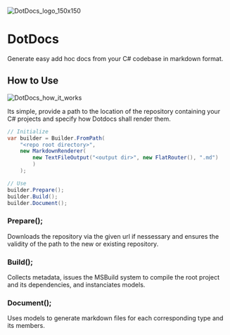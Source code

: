 ![DotDocs_logo_150x150](https://github.com/Chase-William/DotDocs/assets/46757278/ca2b9be4-b1cf-4775-bb04-7a6e5ff7db82)

# DotDocs

Generate easy add hoc docs from your C# codebase in markdown format.

## How to Use

![DotDocs_how_it_works](https://github.com/Chase-William/DotDocs/assets/46757278/337229ed-06f7-4d6d-ada0-9a8e11a026f0)


Its simple, provide a path to the location of the repository containing your C# projects and specify how Dotdocs shall render them.

```cs
// Initialize
var builder = Builder.FromPath(
    "<repo root directory>",
    new MarkdownRenderer(
        new TextFileOutput("<output dir>", new FlatRouter(), ".md")
        )
    );

// Use
builder.Prepare();
builder.Build();
builder.Document();
```

### Prepare();

Downloads the repository via the given url if nessessary and ensures the validity of the path to the new or existing repository.

### Build();

Collects metadata, issues the MSBuild system to compile the root project and its dependencies, and instanciates models. 

### Document();

Uses models to generate markdown files for each corresponding type and its members.
